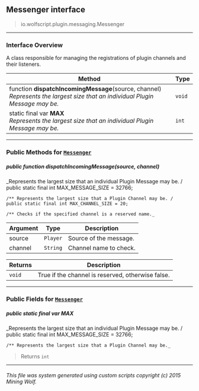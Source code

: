 ## Messenger __interface__

>io.wolfscript.plugin.messaging.Messenger

---

### Interface Overview

A class responsible for managing the registrations of plugin channels and their listeners.

Method | Type   
--- | :--- 
 function __dispatchIncomingMessage__(source, channel) <br> _Represents the largest size that an individual Plugin Message may be._ | `void`
static final var __MAX__ <br> _Represents the largest size that an individual Plugin Message may be._ | `int`



---


### Public Methods for [`Messenger`](Messenger.md)

##### <a id='dispatchincomingmessage'></a>public  function __dispatchIncomingMessage__(source, channel)

_Represents the largest size that an individual Plugin Message may be. /
    public static final int MAX_MESSAGE_SIZE = 32766;

    /** Represents the largest size that a Plugin Channel may be. /
    public static final int MAX_CHANNEL_SIZE = 20;

    /** Checks if the specified channel is a reserved name._

Argument | Type | Description  
--- | --- | --- 
source | `Player` | Source of the message.
channel | `String` | Channel name to check.

Returns | Description
--- | --- 
`void` | True if the channel is reserved, otherwise false.


---

### Public Fields for [`Messenger`](Messenger.md)

##### <a id='max'></a>public static final var __MAX__

_Represents the largest size that an individual Plugin Message may be. /
    public static final int MAX_MESSAGE_SIZE = 32766;

    /** Represents the largest size that a Plugin Channel may be._

>Returns
>  `int`

---


###### This file was system generated using custom scripts copyright (c) 2015 Mining Wolf.
	

